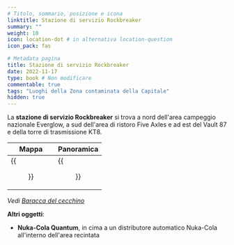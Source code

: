 ```yaml
---
# Titolo, sommario, posizione e icona
linktitle: Stazione di servizio Rockbreaker
summary: ""
weight: 10
icon: location-dot # in alternativa location-question
icon_pack: fas

# Metadata pagina
title: Stazione di servizio Rockbreaker
date: 2022-11-17
type: book # Non modificare
commentable: true
tags: "Luoghi della Zona contaminata della Capitale"
hidden: true
---
```



<div class="fo3">

La **stazione di servizio Rockbreaker** si trova a nord dell'area campeggio nazionale Everglow, a sud dell'area di ristoro Five Axles e ad est del Vault 87 e della torre di trasmissione KT8.

| Mappa                                      | Panoramica                                    |
| ------------------------------------------ | --------------------------------------------- |
| {{<figure src="fo3/Rockbreaker_LG_loc.webp">}} | {{<figure src="fo3/Rockbreakers_Last_Gas.webp">}} |

*Vedi [Baracca del cecchino](../baracca-del-cecchinobaracca-abbandonata)*

**Altri oggetti**:
- **Nuka-Cola Quantum**, in cima a un distributore automatico Nuka-Cola all'interno dell'area recintata

</div>